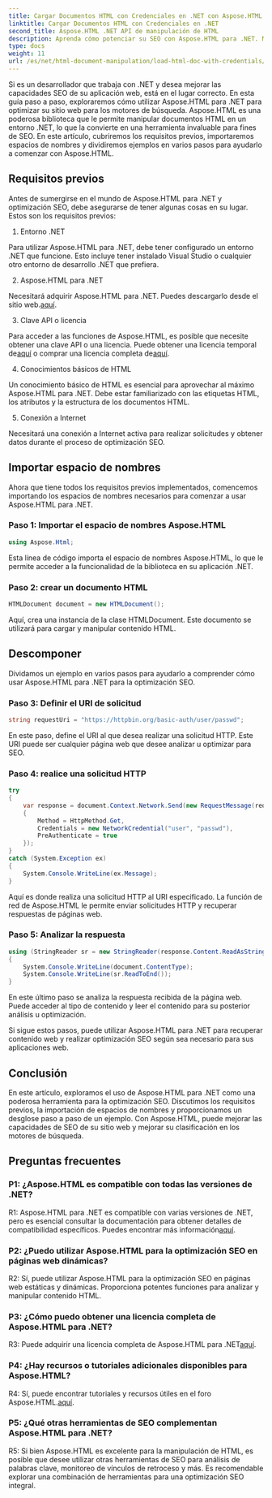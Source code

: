 ```yaml
---
title: Cargar Documentos HTML con Credenciales en .NET con Aspose.HTML
linktitle: Cargar Documentos HTML con Credenciales en .NET
second_title: Aspose.HTML .NET API de manipulación de HTML
description: Aprenda cómo potenciar su SEO con Aspose.HTML para .NET. Mejore las clasificaciones, analice el contenido web y optimice para los motores de búsqueda.
type: docs
weight: 11
url: /es/net/html-document-manipulation/load-html-doc-with-credentials/
---
```


Si es un desarrollador que trabaja con .NET y desea mejorar las capacidades SEO de su aplicación web, está en el lugar correcto. En esta guía paso a paso, exploraremos cómo utilizar Aspose.HTML para .NET para optimizar su sitio web para los motores de búsqueda. Aspose.HTML es una poderosa biblioteca que le permite manipular documentos HTML en un entorno .NET, lo que la convierte en una herramienta invaluable para fines de SEO. En este artículo, cubriremos los requisitos previos, importaremos espacios de nombres y dividiremos ejemplos en varios pasos para ayudarlo a comenzar con Aspose.HTML.

## Requisitos previos

Antes de sumergirse en el mundo de Aspose.HTML para .NET y optimización SEO, debe asegurarse de tener algunas cosas en su lugar. Estos son los requisitos previos:

1. Entorno .NET

Para utilizar Aspose.HTML para .NET, debe tener configurado un entorno .NET que funcione. Esto incluye tener instalado Visual Studio o cualquier otro entorno de desarrollo .NET que prefiera.

2. Aspose.HTML para .NET

Necesitará adquirir Aspose.HTML para .NET. Puedes descargarlo desde el sitio web.[aquí](https://releases.aspose.com/html/net/). 

3. Clave API o licencia

 Para acceder a las funciones de Aspose.HTML, es posible que necesite obtener una clave API o una licencia. Puede obtener una licencia temporal de[aquí](https://purchase.aspose.com/temporary-license/) o comprar una licencia completa de[aquí](https://purchase.aspose.com/buy).

4. Conocimientos básicos de HTML

Un conocimiento básico de HTML es esencial para aprovechar al máximo Aspose.HTML para .NET. Debe estar familiarizado con las etiquetas HTML, los atributos y la estructura de los documentos HTML.

5. Conexión a Internet

Necesitará una conexión a Internet activa para realizar solicitudes y obtener datos durante el proceso de optimización SEO.

## Importar espacio de nombres

Ahora que tiene todos los requisitos previos implementados, comencemos importando los espacios de nombres necesarios para comenzar a usar Aspose.HTML para .NET.

### Paso 1: Importar el espacio de nombres Aspose.HTML

```csharp
using Aspose.Html;
```

Esta línea de código importa el espacio de nombres Aspose.HTML, lo que le permite acceder a la funcionalidad de la biblioteca en su aplicación .NET.

### Paso 2: crear un documento HTML

```csharp
HTMLDocument document = new HTMLDocument();
```

Aquí, crea una instancia de la clase HTMLDocument. Este documento se utilizará para cargar y manipular contenido HTML.

## Descomponer

Dividamos un ejemplo en varios pasos para ayudarlo a comprender cómo usar Aspose.HTML para .NET para la optimización SEO.

### Paso 3: Definir el URI de solicitud

```csharp
string requestUri = "https://httpbin.org/basic-auth/user/passwd";
```

En este paso, define el URI al que desea realizar una solicitud HTTP. Este URI puede ser cualquier página web que desee analizar u optimizar para SEO.

### Paso 4: realice una solicitud HTTP

```csharp
try
{
    var response = document.Context.Network.Send(new RequestMessage(requestUri)
    {
        Method = HttpMethod.Get,
        Credentials = new NetworkCredential("user", "passwd"),
        PreAuthenticate = true
    });
}
catch (System.Exception ex)
{
    System.Console.WriteLine(ex.Message);
}
```

Aquí es donde realiza una solicitud HTTP al URI especificado. La función de red de Aspose.HTML le permite enviar solicitudes HTTP y recuperar respuestas de páginas web.

### Paso 5: Analizar la respuesta

```csharp
using (StringReader sr = new StringReader(response.Content.ReadAsString()))
{
    System.Console.WriteLine(document.ContentType);
    System.Console.WriteLine(sr.ReadToEnd());
}
```

En este último paso se analiza la respuesta recibida de la página web. Puede acceder al tipo de contenido y leer el contenido para su posterior análisis u optimización.

Si sigue estos pasos, puede utilizar Aspose.HTML para .NET para recuperar contenido web y realizar optimización SEO según sea necesario para sus aplicaciones web.

## Conclusión

En este artículo, exploramos el uso de Aspose.HTML para .NET como una poderosa herramienta para la optimización SEO. Discutimos los requisitos previos, la importación de espacios de nombres y proporcionamos un desglose paso a paso de un ejemplo. Con Aspose.HTML, puede mejorar las capacidades de SEO de su sitio web y mejorar su clasificación en los motores de búsqueda.

## Preguntas frecuentes

### P1: ¿Aspose.HTML es compatible con todas las versiones de .NET?

 R1: Aspose.HTML para .NET es compatible con varias versiones de .NET, pero es esencial consultar la documentación para obtener detalles de compatibilidad específicos. Puedes encontrar más información[aquí](https://reference.aspose.com/html/net/).

### P2: ¿Puedo utilizar Aspose.HTML para la optimización SEO en páginas web dinámicas?

R2: Sí, puede utilizar Aspose.HTML para la optimización SEO en páginas web estáticas y dinámicas. Proporciona potentes funciones para analizar y manipular contenido HTML.

### P3: ¿Cómo puedo obtener una licencia completa de Aspose.HTML para .NET?

 R3: Puede adquirir una licencia completa de Aspose.HTML para .NET[aquí](https://purchase.aspose.com/buy).

### P4: ¿Hay recursos o tutoriales adicionales disponibles para Aspose.HTML?

 R4: Sí, puede encontrar tutoriales y recursos útiles en el foro Aspose.HTML.[aquí](https://forum.aspose.com/).

### P5: ¿Qué otras herramientas de SEO complementan Aspose.HTML para .NET?

R5: Si bien Aspose.HTML es excelente para la manipulación de HTML, es posible que desee utilizar otras herramientas de SEO para análisis de palabras clave, monitoreo de vínculos de retroceso y más. Es recomendable explorar una combinación de herramientas para una optimización SEO integral.